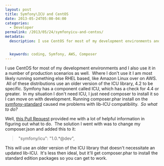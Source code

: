 ```yaml
---
layout: post
title: Symfony\ICU and CentOS
date: 2013-05-24T05:00-04:00
categories:
  - Developer
permalink: /2013/05/24/symfonyicu-and-centos/
metadata:
  description: I use CentOS for most of my development environments and I also use it in a number of production scenarios as well.


  keywords: coding, Symfony, AWS, Composer
---
```

I use CentOS for most of my development environments and I also use it in a number of production scenarios as well.  Where I don't use it I am most likely running something else RHEL based, like Amazon Linux over on AWS.  All of these distributions use an older version of the ICU library, 4.2 to be specific. Symfony has a component called ICU, which has a check for 4.4 or greater.  In my situation I don't need ICU, I just need composer to install it so I can move on with development. Running composer.phar install on the [symfony-standard](https://github.com/symfony/symfony-standard) caused me problems with lib-ICU compatibility.  _So what to do?_

Well, [this Pull Request](https://github.com/symfony/symfony/pull/7386) provided me with a lot of helpful information in figuring out what to do.  The solution I went with was to change my composer.json and added this to it:

>  "symfony/icu": "1.0.\*@dev",

This will use an older version of the ICU library that doesn't necessitate an updated lib-ICU.  It's less then ideal, but it'll get composer.phar to install the standard edition packages so you can get to work.
